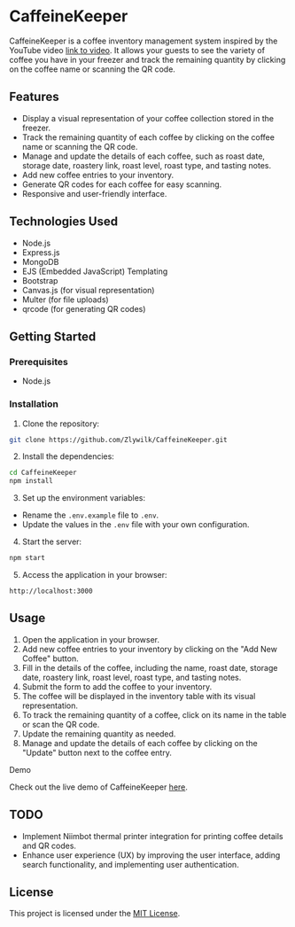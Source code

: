 # CaffeineKeeper

CaffeineKeeper is a coffee inventory management system inspired by the YouTube video [link to video](https://www.youtube.com/watch?v=Qh5Yug5paEs). It allows your guests to see the variety of coffee you have in your freezer and track the remaining quantity by clicking on the coffee name or scanning the QR code.

## Features

- Display a visual representation of your coffee collection stored in the freezer.
- Track the remaining quantity of each coffee by clicking on the coffee name or scanning the QR code.
- Manage and update the details of each coffee, such as roast date, storage date, roastery link, roast level, roast type, and tasting notes.
- Add new coffee entries to your inventory.
- Generate QR codes for each coffee for easy scanning.
- Responsive and user-friendly interface.

## Technologies Used

- Node.js
- Express.js
- MongoDB
- EJS (Embedded JavaScript) Templating
- Bootstrap
- Canvas.js (for visual representation)
- Multer (for file uploads)
- qrcode (for generating QR codes)

## Getting Started

### Prerequisites

- Node.js

### Installation

1. Clone the repository:
```bash
git clone https://github.com/Zlywilk/CaffeineKeeper.git
```
2. Install the dependencies:
```bash
cd CaffeineKeeper
npm install
```
3. Set up the environment variables:

- Rename the `.env.example` file to `.env`.
- Update the values in the `.env` file with your own configuration.

4. Start the server:
```bash
npm start
```
5. Access the application in your browser:
```
http://localhost:3000
```
## Usage

1. Open the application in your browser.
2. Add new coffee entries to your inventory by clicking on the "Add New Coffee" button.
3. Fill in the details of the coffee, including the name, roast date, storage date, roastery link, roast level, roast type, and tasting notes.
4. Submit the form to add the coffee to your inventory.
5. The coffee will be displayed in the inventory table with its visual representation.
6. To track the remaining quantity of a coffee, click on its name in the table or scan the QR code.
7. Update the remaining quantity as needed.
8. Manage and update the details of each coffee by clicking on the "Update" button next to the coffee entry.

Demo

Check out the live demo of CaffeineKeeper [here](https://caffeinekeeper.onrender.com/).

## TODO

- Implement Niimbot thermal printer integration for printing coffee details and QR codes.
- Enhance user experience (UX) by improving the user interface, adding search functionality, and implementing user authentication.

## License

This project is licensed under the [MIT License](LICENSE).
